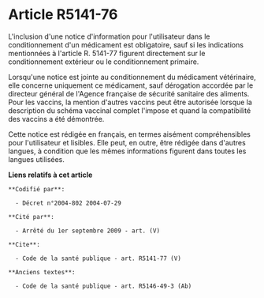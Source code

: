 # Article R5141-76

L'inclusion d'une notice d'information pour l'utilisateur dans le conditionnement d'un médicament est obligatoire, sauf si
les indications mentionnées à l'article R. 5141-77 figurent directement sur le conditionnement extérieur ou le
conditionnement primaire.

Lorsqu'une notice est jointe au conditionnement du médicament vétérinaire, elle concerne uniquement ce médicament, sauf
dérogation accordée par le directeur général de l'Agence française de sécurité sanitaire des aliments. Pour les vaccins, la
mention d'autres vaccins peut être autorisée lorsque la description du schéma vaccinal complet l'impose et quand la
compatibilité des vaccins a été démontrée.

Cette notice est rédigée en français, en termes aisément compréhensibles pour l'utilisateur et lisibles. Elle peut, en outre,
être rédigée dans d'autres langues, à condition que les mêmes informations figurent dans toutes les langues utilisées.

**Liens relatifs à cet article**

	**Codifié par**:

	  - Décret n°2004-802 2004-07-29

	**Cité par**:

	  - Arrêté du 1er septembre 2009 - art. (V)

	**Cite**:

	  - Code de la santé publique - art. R5141-77 (V)

	**Anciens textes**:

	  - Code de la santé publique - art. R5146-49-3 (Ab)

